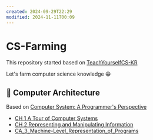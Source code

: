 ```yaml
---
created: 2024-09-29T22:29
modified: 2024-11-11T00:09
---
```

# CS-Farming

This repository started based on [TeachYourselfCS-KR](https://github.com/minnsane/TeachYourselfCS-KR?tab=readme-ov-file#%EC%BB%B4%ED%93%A8%ED%84%B0%EA%B5%AC%EC%A1%B0)

Let's farm computer science knowledge 😁

## 🌿️ Computer Architecture

Based on [Computer System: A Programmer's Perspective](http://csapp.cs.cmu.edu/3e/home.html)

-   [CH 1 A Tour of Computer Systems](./Computer_Architecture/CA_1_A_Tour_of_Computer_Systems.md)
-   [CH 2 Representing and Manipulating Information](./Computer_Architecture/CA_2_Representing_and_Manipulating_Information.md)
-   [CA_3_Machine-Level_Representation_of_Programs](./Computer_Architecture/CA_3_Machine-Level_Representation_of_Programs.md)

